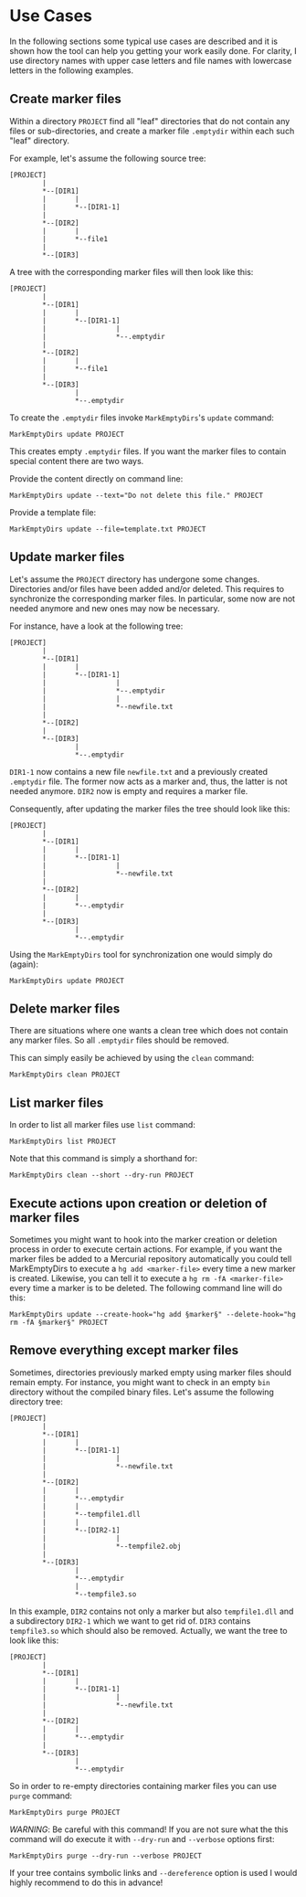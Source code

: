 # Use Cases

In the following sections some typical use cases are described and it is shown how the tool can help you getting your work easily done. For clarity, I use directory names with upper case letters and file names with lowercase letters in the following examples.

## Create marker files

Within a directory `PROJECT` find all "leaf" directories that do not contain any files or sub-directories, and create a marker file `.emptydir` within each such "leaf" directory.

For example, let's assume the following source tree:

    [PROJECT]
            |
            *--[DIR1]
            |       |
            |       *--[DIR1-1]
            |
            *--[DIR2]
            |       |
            |       *--file1
            |
            *--[DIR3]

A tree with the corresponding marker files will then look like this:

    [PROJECT]
            |
            *--[DIR1]
            |       |
            |       *--[DIR1-1]
            |                 |
            |                 *--.emptydir
            |
            *--[DIR2]
            |       |
            |       *--file1
            |
            *--[DIR3]
                    |
                    *--.emptydir

To create the `.emptydir` files invoke `MarkEmptyDirs`'s `update` command:

    MarkEmptyDirs update PROJECT

This creates empty `.emptydir` files. If you want the marker files to contain special content there are two ways.

Provide the content directly on command line:

    MarkEmptyDirs update --text="Do not delete this file." PROJECT

Provide a template file:

    MarkEmptyDirs update --file=template.txt PROJECT

## Update marker files

Let's assume the `PROJECT` directory has undergone some changes. Directories and/or files have been added and/or deleted. This requires to synchronize the corresponding marker files. In particular, some now are not needed anymore and new ones may now be necessary.

For instance, have a look at the following tree:

    [PROJECT]
            |
            *--[DIR1]
            |       |
            |       *--[DIR1-1]
            |                 |
            |                 *--.emptydir
            |                 |
            |                 *--newfile.txt
            |
            *--[DIR2]
            |
            *--[DIR3]
                    |
                    *--.emptydir

`DIR1-1` now contains a new file `newfile.txt` and a previously created `.emptydir` file. The former now acts as a marker and, thus, the latter is not needed anymore. `DIR2` now is empty and requires a marker file.

Consequently, after updating the marker files the tree should look like this:

    [PROJECT]
            |
            *--[DIR1]
            |       |
            |       *--[DIR1-1]
            |                 |
            |                 *--newfile.txt
            |
            *--[DIR2]
            |       |
            |       *--.emptydir
            |
            *--[DIR3]
                    |
                    *--.emptydir

Using the `MarkEmptyDirs` tool for synchronization one would simply do (again):

    MarkEmptyDirs update PROJECT

## Delete marker files

There are situations where one wants a clean tree which does not contain any marker files. So all `.emptydir` files should be removed.

This can simply easily be achieved by using the `clean` command:

    MarkEmptyDirs clean PROJECT

## List marker files

In order to list all marker files use `list` command:

    MarkEmptyDirs list PROJECT

Note that this command is simply a shorthand for:

    MarkEmptyDirs clean --short --dry-run PROJECT

## Execute actions upon creation or deletion of marker files

Sometimes you might want to hook into the marker creation or deletion process in order to execute certain actions. For example, if you want the marker files be added to a Mercurial repository automatically you could tell MarkEmptyDirs to execute a `hg add <marker-file>` every time a new marker is created. Likewise, you can tell it to execute a `hg rm -fA <marker-file>` every time a marker is to be deleted. The following command line will do this:

    MarkEmptyDirs update --create-hook="hg add §marker§" --delete-hook="hg rm -fA §marker§" PROJECT

## Remove everything except marker files

Sometimes, directories previously marked empty using marker files should remain empty. For instance, you might want to check in an empty `bin` directory without the compiled binary files. Let's assume the following directory tree:

    [PROJECT]
            |
            *--[DIR1]
            |       |
            |       *--[DIR1-1]
            |                 |
            |                 *--newfile.txt
            |
            *--[DIR2]
            |       |
            |       *--.emptydir
            |       |
            |       *--tempfile1.dll
            |       |
            |       *--[DIR2-1]
            |                 |
            |                 *--tempfile2.obj
            |
            *--[DIR3]
                    |
                    *--.emptydir
                    |
                    *--tempfile3.so

In this example, `DIR2` contains not only a marker but also `tempfile1.dll` and a subdirectory `DIR2-1` which we want to get rid of. `DIR3` contains `tempfile3.so` which should also be removed. Actually, we want the tree to look like this:

    [PROJECT]
            |
            *--[DIR1]
            |       |
            |       *--[DIR1-1]
            |                 |
            |                 *--newfile.txt
            |
            *--[DIR2]
            |       |
            |       *--.emptydir
            |
            *--[DIR3]
                    |
                    *--.emptydir

So in order to re-empty directories containing marker files you can use `purge` command:

    MarkEmptyDirs purge PROJECT

*WARNING*: Be careful with this command! If you are not sure what the this command will do execute it with `--dry-run` and `--verbose` options first:

    MarkEmptyDirs purge --dry-run --verbose PROJECT

If your tree contains symbolic links and `--dereference` option is used I would highly recommend to do this in advance!
